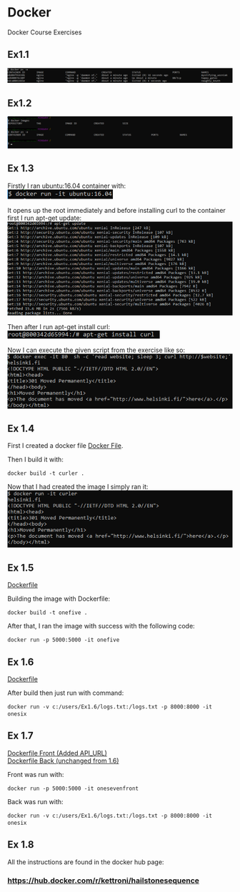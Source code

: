 # Docker
Docker Course Exercises

## Ex1.1
![1.1](https://github.com/kettroni/Docker/blob/master/Exercise1/ex1_1.png "Exercise 1.1")

## Ex1.2
![1.2](https://github.com/kettroni/Docker/blob/master/Exercise1/ex1_2.png "Exercise 1.2")

## Ex 1.3
Firstly I ran ubuntu:16.04 container with:
![1.3p1](https://github.com/kettroni/Docker/blob/master/Exercise1/ex1_3p1.png "Exercise 1.3p1")

It opens up the root immediately and before installing curl to the container first I run apt-get update:
![1.3p2](https://github.com/kettroni/Docker/blob/master/Exercise1/ex1_3p2.png "Exercise 1.3p2")

Then after I run apt-get install curl:
![1.3p3](https://github.com/kettroni/Docker/blob/master/Exercise1/ex1_3p3.png "Exercise 1.3p3")

Now I can execute the given script from the exercise like so:
![1.3p4](https://github.com/kettroni/Docker/blob/master/Exercise1/ex1_3p4.png "Exercise 1.3p4")

## Ex 1.4  
First I created a docker file [Docker File](https://github.com/kettroni/Docker/blob/master/Exercise1/Ex1.4/Dockerfile).

Then I build it with: 
```
docker build -t curler .
```

Now that I had created the image I simply ran it:  
![1.4](https://github.com/kettroni/Docker/blob/master/Exercise1/ex1_4.png "Exercise 1.4")

## Ex 1.5
[Dockerfile](https://github.com/kettroni/Docker/blob/master/Exercise1/Exercise1.5/Dockerfile)

Building the image with Dockerfile: 
```
docker build -t onefive .
```

After that, I ran the image with success with the following code:
```
docker run -p 5000:5000 -it onefive
```

## Ex 1.6  

[Dockerfile](https://github.com/kettroni/Docker/blob/master/Exercise1/Ex1.6/Dockerfile)

After build then just run with command:  

```
docker run -v c:/users/Ex1.6/logs.txt:/logs.txt -p 8000:8000 -it onesix
```

## Ex 1.7

[Dockerfile Front (Added API_URL)](https://github.com/kettroni/Docker/blob/master/Exercise1/Ex1.7/DockerfileFront)  
[Dockerfile Back (unchanged from 1.6)](https://github.com/kettroni/Docker/blob/master/Exercise1/Ex1.7/DockerfileBack)

Front was run with:
```
docker run -p 5000:5000 -it onesevenfront
```

Back was run with:
```
docker run -v c:/users/Ex1.6/logs.txt:/logs.txt -p 8000:8000 -it onesix
```

## Ex 1.8

All the instructions are found in the docker hub page:
### https://hub.docker.com/r/kettroni/hailstonesequence
